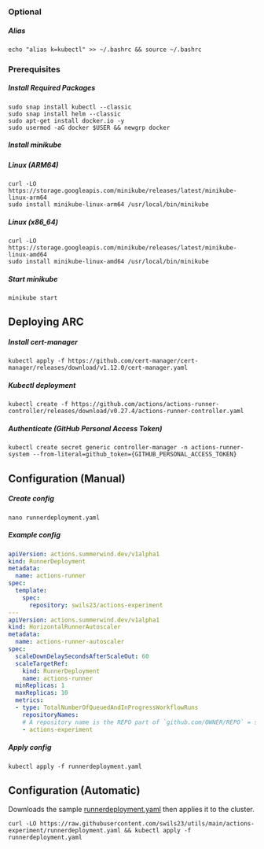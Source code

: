 ### Optional
##### Alias
```shell
echo "alias k=kubectl" >> ~/.bashrc && source ~/.bashrc
```

### Prerequisites

##### Install Required Packages

```shell
sudo snap install kubectl --classic
sudo snap install helm --classic
sudo apt-get install docker.io -y
sudo usermod -aG docker $USER && newgrp docker
```

##### Install minikube
##### Linux (ARM64)
```shell
curl -LO https://storage.googleapis.com/minikube/releases/latest/minikube-linux-arm64
sudo install minikube-linux-arm64 /usr/local/bin/minikube
```

##### Linux (x86_64)
```shell
curl -LO https://storage.googleapis.com/minikube/releases/latest/minikube-linux-amd64
sudo install minikube-linux-amd64 /usr/local/bin/minikube
```



##### Start minikube
```shell
minikube start
```


## Deploying ARC
##### Install cert-manager
```shell
kubectl apply -f https://github.com/cert-manager/cert-manager/releases/download/v1.12.0/cert-manager.yaml
```

##### Kubectl deployment
```shell
kubectl create -f https://github.com/actions/actions-runner-controller/releases/download/v0.27.4/actions-runner-controller.yaml
```


##### Authenticate (GitHub Personal Access Token)
```shell
kubectl create secret generic controller-manager -n actions-runner-system --from-literal=github_token={GITHUB_PERSONAL_ACCESS_TOKEN}
```


## Configuration (Manual)

##### Create config
```shell
nano runnerdeployment.yaml
```
##### Example config
```yaml
apiVersion: actions.summerwind.dev/v1alpha1
kind: RunnerDeployment
metadata:
  name: actions-runner
spec:
  template:
    spec:
      repository: swils23/actions-experiment
---
apiVersion: actions.summerwind.dev/v1alpha1
kind: HorizontalRunnerAutoscaler
metadata:
  name: actions-runner-autoscaler
spec:
  scaleDownDelaySecondsAfterScaleOut: 60
  scaleTargetRef:
    kind: RunnerDeployment
    name: actions-runner
  minReplicas: 1
  maxReplicas: 10
  metrics:
  - type: TotalNumberOfQueuedAndInProgressWorkflowRuns
    repositoryNames:
    # A repository name is the REPO part of `github.com/OWNER/REPO` = swils23/actions-experiment
    - actions-experiment
```

##### Apply config
```shell
kubectl apply -f runnerdeployment.yaml
```



## Configuration (Automatic)

Downloads the sample [runnerdeployment.yaml](https://raw.githubusercontent.com/swils23/utils/main/actions-experiment/runnerdeployment.yaml) then applies it to the cluster.

```shell
curl -LO https://raw.githubusercontent.com/swils23/utils/main/actions-experiment/runnerdeployment.yaml && kubectl apply -f runnerdeployment.yaml
```
